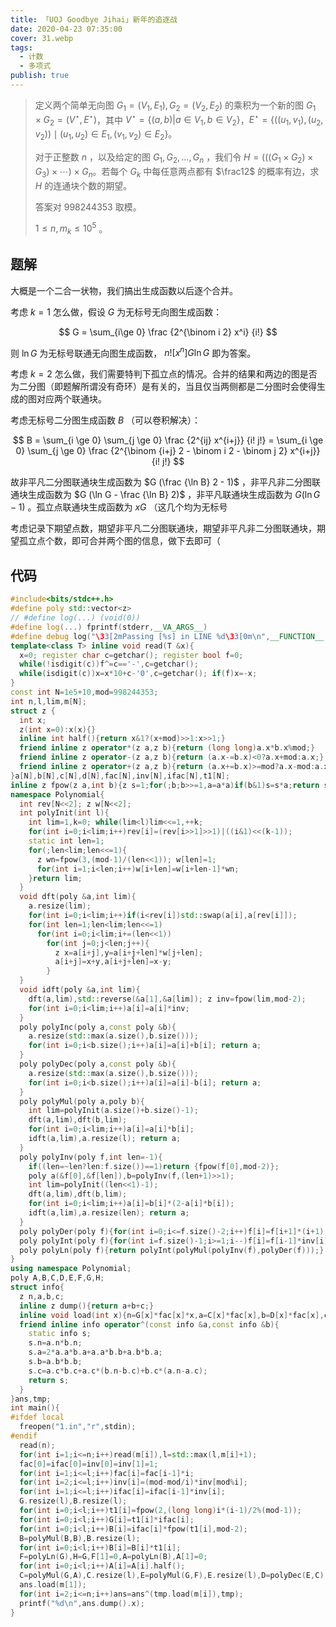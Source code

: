 ```yaml
---
title: 「UOJ Goodbye Jihai」新年的追逐战
date: 2020-04-23 07:35:00
cover: 31.webp
tags:
  - 计数
  - 多项式
publish: true
---
```


> 定义两个简单无向图 $G_{1} =( V_{1} , E_{1}) , G_{2} =( V_{2} , E_{2})$ 的乘积为一个新的图 $G_{1} \times G_{2} =\left( V^{\star} , E^{\star} \right)$，其中 $\displaystyle{V^{\star} = \left\{ {(a, b)| a \in V_{1}, b \in V_{2} }\right\}}$，$\displaystyle{E^{\star} =\left\{\left(( u_{1} , v_{1}) , ( u_{2} , v_{2})\right) \mid ( u_{1} , u_{2}) \in E_{1}, ( v_{1} , v_{2}) \in E_{2}\right\}}$。
> 
> 对于正整数 $n$ ，以及给定的图 $G_{1} , G_{2} , \dotsc , G_{n}$ ，我们令 $\displaystyle{H = (((G_1 \times G_2) \times G_3) \times \cdots) \times G_n}$。若每个 $G_k$ 中每任意两点都有 $\frac12$ 的概率有边，求 $H$ 的连通块个数的期望。
> 
> 答案对 $998244353$ 取模。
> 
> $1\le n, m_k\le 10^5$ 。

<!-- more -->

## 题解

大概是一个二合一状物，我们搞出生成函数以后逐个合并。

考虑 $k=1$ 怎么做，假设 $G$ 为无标号无向图生成函数：

$$
G = \sum_{i\ge 0} \frac {2^{\binom i 2} x^i} {i!}
$$

则 $\ln G$ 为无标号联通无向图生成函数， $n! [x^n] G \ln G$ 即为答案。

考虑 $k=2$ 怎么做，我们需要特判下孤立点的情况。合并的结果和两边的图是否为二分图（即题解所谓没有奇环）是有关的，当且仅当两侧都是二分图时会使得生成的图对应两个联通块。

考虑无标号二分图生成函数 $B$ （可以卷积解决）：

$$
B = \sum_{i \ge 0} \sum_{j \ge 0} \frac {2^{ij} x^{i+j}} {i! j!} = \sum_{i \ge 0} \sum_{j \ge 0} \frac {2^{\binom {i+j} 2 - \binom  i 2 - \binom j 2} x^{i+j}} {i! j!}
$$

故非平凡二分图联通块生成函数为 $G (\frac {\ln B} 2 - 1)$ ，非平凡非二分图联通块生成函数为 $G (\ln G - \frac {\ln B} 2)$ ，非平凡联通块生成函数为 $G (\ln G - 1)$ 。孤立点联通块生成函数为 $x G$ （这几个均为无标号

考虑记录下期望点数，期望非平凡二分图联通块，期望非平凡非二分图联通块，期望孤立点个数，即可合并两个图的信息，做下去即可（

## 代码

```cpp
#include<bits/stdc++.h>
#define poly std::vector<z>
// #define log(...) (void(0))
#define log(...) fprintf(stderr,__VA_ARGS__)
#define debug log("\33[2mPassing [%s] in LINE %d\33[0m\n",__FUNCTION__,__LINE__);
template<class T> inline void read(T &x){
  x=0; register char c=getchar(); register bool f=0;
  while(!isdigit(c))f^=c=='-',c=getchar();
  while(isdigit(c))x=x*10+c-'0',c=getchar(); if(f)x=-x;
}
const int N=1e5+10,mod=998244353;
int n,l,lim,m[N];
struct z {
  int x;
  z(int x=0):x(x){}
  inline int half(){return x&1?(x+mod)>>1:x>>1;}
  friend inline z operator*(z a,z b){return (long long)a.x*b.x%mod;}
  friend inline z operator-(z a,z b){return (a.x-=b.x)<0?a.x+mod:a.x;}
  friend inline z operator+(z a,z b){return (a.x+=b.x)>=mod?a.x-mod:a.x;}
}a[N],b[N],c[N],d[N],fac[N],inv[N],ifac[N],t1[N];
inline z fpow(z a,int b){z s=1;for(;b;b>>=1,a=a*a)if(b&1)s=s*a;return s;}
namespace Polynomial{
  int rev[N<<2]; z w[N<<2];
  int polyInit(int l){
    int lim=1,k=0; while(lim<l)lim<<=1,++k;
    for(int i=0;i<lim;i++)rev[i]=(rev[i>>1]>>1)|((i&1)<<(k-1));
    static int len=1;
    for(;len<lim;len<<=1){
      z wn=fpow(3,(mod-1)/(len<<1)); w[len]=1;
      for(int i=1;i<len;i++)w[i+len]=w[i+len-1]*wn;
    }return lim;
  }
  void dft(poly &a,int lim){ 
    a.resize(lim);
    for(int i=0;i<lim;i++)if(i<rev[i])std::swap(a[i],a[rev[i]]);
    for(int len=1;len<lim;len<<=1)
      for(int i=0;i<lim;i+=(len<<1))
        for(int j=0;j<len;j++){
          z x=a[i+j],y=a[i+j+len]*w[j+len];
          a[i+j]=x+y,a[i+j+len]=x-y;
        }
  }
  void idft(poly &a,int lim){
    dft(a,lim),std::reverse(&a[1],&a[lim]); z inv=fpow(lim,mod-2);
    for(int i=0;i<lim;i++)a[i]=a[i]*inv;
  }
  poly polyInc(poly a,const poly &b){
    a.resize(std::max(a.size(),b.size()));
    for(int i=0;i<b.size();i++)a[i]=a[i]+b[i]; return a;
  }
  poly polyDec(poly a,const poly &b){
    a.resize(std::max(a.size(),b.size()));
    for(int i=0;i<b.size();i++)a[i]=a[i]-b[i]; return a;
  }
  poly polyMul(poly a,poly b){
    int lim=polyInit(a.size()+b.size()-1);
    dft(a,lim),dft(b,lim);
    for(int i=0;i<lim;i++)a[i]=a[i]*b[i];
    idft(a,lim),a.resize(l); return a;
  }
  poly polyInv(poly f,int len=-1){
    if((len=~len?len:f.size())==1)return {fpow(f[0],mod-2)};
    poly a(&f[0],&f[len]),b=polyInv(f,(len+1)>>1);
    int lim=polyInit((len<<1)-1);
    dft(a,lim),dft(b,lim);
    for(int i=0;i<lim;i++)a[i]=b[i]*(2-a[i]*b[i]);
    idft(a,lim),a.resize(len); return a;
  }
  poly polyDer(poly f){for(int i=0;i<=f.size()-2;i++)f[i]=f[i+1]*(i+1); *--f.end()=0; return f;}
  poly polyInt(poly f){for(int i=f.size()-1;i>=1;i--)f[i]=f[i-1]*inv[i]; *f.begin()=0; return f;}
  poly polyLn(poly f){return polyInt(polyMul(polyInv(f),polyDer(f)));}
}
using namespace Polynomial;
poly A,B,C,D,E,F,G,H;
struct info{
  z n,a,b,c;
  inline z dump(){return a+b+c;}
  inline void load(int x){n=G[x]*fac[x]*x,a=C[x]*fac[x],b=D[x]*fac[x],c=G[x-1]*fac[x];}
  friend inline info operator^(const info &a,const info &b){
    static info s;
    s.n=a.n*b.n;
    s.a=2*a.a*b.a+a.a*b.b+a.b*b.a;
    s.b=a.b*b.b;
    s.c=a.c*b.c+a.c*(b.n-b.c)+b.c*(a.n-a.c);
    return s;
  }
}ans,tmp;
int main(){
#ifdef local
  freopen("1.in","r",stdin);
#endif
  read(n);
  for(int i=1;i<=n;i++)read(m[i]),l=std::max(l,m[i]+1);
  fac[0]=ifac[0]=inv[0]=inv[1]=1;
  for(int i=1;i<=l;i++)fac[i]=fac[i-1]*i;
  for(int i=2;i<=l;i++)inv[i]=(mod-mod/i)*inv[mod%i];
  for(int i=1;i<=l;i++)ifac[i]=ifac[i-1]*inv[i];
  G.resize(l),B.resize(l);
  for(int i=0;i<l;i++)t1[i]=fpow(2,(long long)i*(i-1)/2%(mod-1));
  for(int i=0;i<l;i++)G[i]=t1[i]*ifac[i];
  for(int i=0;i<l;i++)B[i]=ifac[i]*fpow(t1[i],mod-2);
  B=polyMul(B,B),B.resize(l);
  for(int i=0;i<l;i++)B[i]=B[i]*t1[i];
  F=polyLn(G),H=G,F[1]=0,A=polyLn(B),A[1]=0;
  for(int i=0;i<l;i++)A[i]=A[i].half();
  C=polyMul(G,A),C.resize(l),E=polyMul(G,F),E.resize(l),D=polyDec(E,C);
  ans.load(m[1]);
  for(int i=2;i<=n;i++)ans=ans^(tmp.load(m[i]),tmp);
  printf("%d\n",ans.dump().x);
}
```